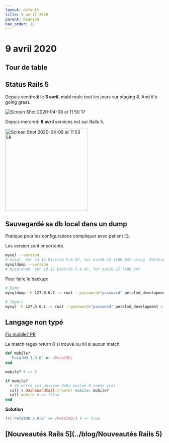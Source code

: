 ```yaml
---
layout: default
title: 9 avril 2020
parent: Réunion
nav_order: 12
---
```


# 9 avril 2020

## Tour de table

## Status Rails 5

Depuis vendredi le **3 avril**, mabl roule tout les jours sur staging 8. And it's going great.

![Screen Shot 2020-04-08 at 11 50 17](https://user-images.githubusercontent.com/7858787/78805501-7a751880-798f-11ea-8977-9467dbc1752e.png)

Depuis mercredi **8 avril** services est sur Rails 5.

<img width="261" alt="Screen Shot 2020-04-08 at 11 53 58" src="https://user-images.githubusercontent.com/7858787/78811663-30dcfb80-7998-11ea-9865-f785c7fac7de.png">

## Sauvegardé sa db local dans un dump

Pratique pour les configurations compliquer avec patient 😏.

Les version sont importante.
```bash
mysql --version
# mysql  Ver 14.14 Distrib 5.6.47, for osx10.15 (x86_64) using  EditLine wrapper
mysqldump --version
# mysqldump  Ver 10.13 Distrib 5.6.47, for osx10.15 (x86_64)
```

Pour faire le backup:
```bash
# Dump
mysqldump -h 127.0.0.1 -u root --password="password" petalmd_development > database.sql

# Import
mysql -h 127.0.0.1 -u root --password="password" petalmd_development < database.sql
```

## Langage non typé

[Fix mobile? PR](https://github.com/petalmd/petalmd.rails/pull/5392)

Le match regex return 0 si trouvé ou nil si aucun match.

```ruby
def mobile?
  'PetalMD 3.9.0' =~ /PetalMD/
end

mobile? # => 0

if mobile?
  # Va entré ici puisque Ruby evalue 0 comme vrai
  call = DashboardCall.create! mobile: mobile?
  call.mobile # => false
end
```

**Solution**

```ruby
!!('PetalMD 3.9.0' =~ /PetalMD/) # => true
```

## [Nouveautés Rails 5](../blog/Nouveautés Rails 5)

